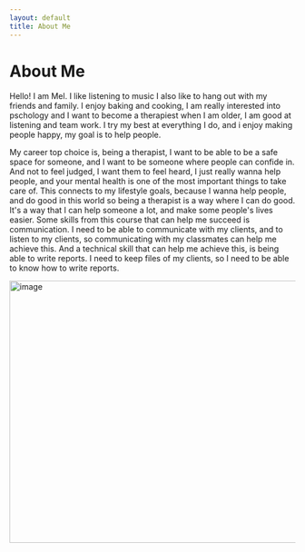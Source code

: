 ```yaml
---
layout: default
title: About Me
---
```

# About Me
Hello! I am Mel.
I like listening to music I also like to hang out with my friends and family. I enjoy baking and cooking, I am really interested into pschology and I want to become a therapiest when I am older, I am good at listening and team work. I try my best at everything I do, and i enjoy making people happy, my goal is to help people.

My career top choice is, being a therapist, I want to be able to be a safe space for someone, and I want to be someone where people can confide in. And not to feel judged, I want them to feel heard, I just really wanna help people, and your mental health is one of the most important things to take care of. This connects to my lifestyle goals, because I wanna help people, and do good in this world so being a therapist is a way where I can do good. It's a way that I can help someone a lot, and make some people's lives easier. Some skills from this course that can help me succeed is communication. I need to be able to communicate with my clients, and to listen to my clients, so communicating with my classmates can help me achieve this. And a technical skill that can help me achieve this, is being able to write reports. I need to keep files of my clients, so I need to be able to know how to write reports.

<img width="700" height="462" alt="image" src="https://github.com/user-attachments/assets/e80bac7e-da76-4b7b-b0d5-aea28aa0dee9" />
